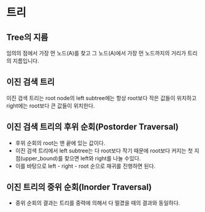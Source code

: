 # 트리

## Tree의 지름

임의의 점에서 가장 먼 노드(A)를 찾고 그 노드(A)에서 가장 먼 노드까지의 거리가 트리의 지름입니다.

## 이진 검색 트리

이진 검색 트리는 root node의 left subtree에는 항상 root보다 작은 값들이 위치하고 right에는 root보다 큰 값들이 위치한다.

## 이진 검색 트리의 후위 순회(Postorder Traversal)

- 후위 순회의 root는 맨 끝에 있는 값이다.
- 이진 검색 트리에서 left subtree는 다 root보다 작기 때문에 root보다 커지는 첫 지점(upper_bound)를 찾으면 left와 right를 나눌 수있다.
- 이를 바탕으로 left - right - root 순으로 재귀를 진행하면 된다.

## 이진 트리의 중위 순회(Inorder Traversal)

- 중위 순회의 결과는 트리를 중력에 의해서 다 떨겼을 때의 결과와 동일하다.
